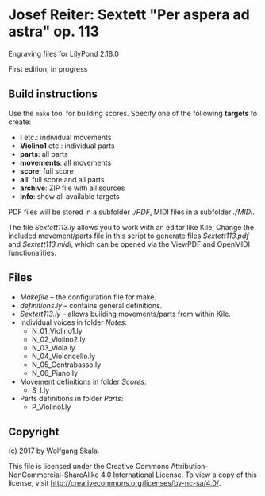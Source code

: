 # Josef Reiter: Sextett "Per aspera ad astra" op. 113

Engraving files for LilyPond 2.18.0

First edition, in progress


## Build instructions

Use the `make` tool for building scores. Specify one of the following **targets** to create:

* **I** etc.: individual movements
* **Violino1** etc.: individual parts
* **parts**: all parts
* **movements**: all movements
* **score**: full score
* **all**: full score and all parts
* **archive**: ZIP file with all sources
* **info**: show all available targets

PDF files will be stored in a subfolder *./PDF*, MIDI files in a subfolder *./MIDI*.

The file *Sextett113.ly* allows you to work with an editor like Kile: Change the included movement/parts file in this script to generate files *Sextett113.pdf* and *Sextett113.midi*, which can be opened via the ViewPDF and OpenMIDI functionalities.


## Files

* *Makefile* – the configuration file for make.
* *definitions.ly* – contains general definitions.
* *Sextett113.ly* – allows building movements/parts from within Kile.
* Individual voices in folder *Notes*:
    * N_01_Violino1.ly
    * N_02_Violino2.ly
    * N_03_Viola.ly
    * N_04_Violoncello.ly
    * N_05_Contrabasso.ly
    * N_06_Piano.ly
* Movement definitions in folder *Scores*:
    * S_I.ly
* Parts definitions in folder *Parts*:
    * P_ViolinoI.ly


## Copyright

(c) 2017 by Wolfgang Skala.

This file is licensed under the Creative Commons Attribution-NonCommercial-ShareAlike 4.0 International License.
To view a copy of this license, visit http://creativecommons.org/licenses/by-nc-sa/4.0/.
